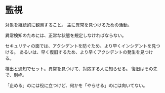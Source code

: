 # 監視

対象を継続的に観測すること。
主に異常を見つけるための活動。

異常検知のためには、正常な状態を規定しなければならない。

セキュリティの面では、アクシデントを防ぐため、より早くインシデントを見つける。
あるいは、早く復旧するため、より早くアクシデントの発生を見つける。

検出と通知でセット。異常を見つけて、対応する人に知らせる。
復旧はその先で、別枠。

「止める」のには役に立つけど、何かを「やらせる」のには向いてない。
